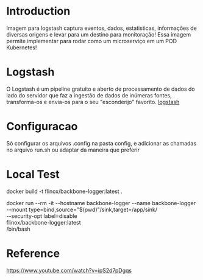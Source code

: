 # Introduction 
Imagem para logstash captura eventos, dados, estatisticas, informações de diversas origens e levar para um destino para monitoração!
Essa imagem permite implementar para rodar como um microserviço em um POD Kubernetes!

# Logstash
O Logstash é um pipeline gratuito e aberto de processamento de dados do lado do servidor que faz a ingestão de dados de inúmeras fontes, transforma-os e envia-os para o seu "esconderijo" favorito. 
[logstash](https://www.elastic.co/pt/logstash/)


# Configuracao
Só configurar os arquivos .config na pasta config, e adicionar as chamadas no arquivo run.sh
ou adaptar da maneira que preferir


# Local Test

docker build -t flinox/backbone-logger:latest .

docker run --rm -it --hostname backbone-logger --name backbone-logger \
--mount type=bind,source="$(pwd)"/sink,target=/app/sink/ \
--security-opt label=disable \
flinox/backbone-logger:latest \
/bin/bash






# Reference
https://www.youtube.com/watch?v=ipS2d7pDgqs